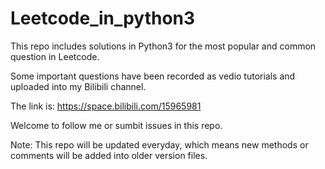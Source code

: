 # Leetcode_in_python3
This repo includes solutions in Python3 for the most popular and common question in Leetcode.

Some important questions have been recorded as vedio tutorials and uploaded into my Bilibili channel.

The link is: https://space.bilibili.com/15965981

Welcome to follow me or sumbit issues in this repo.

Note:
This repo will be updated everyday, which means new methods or comments will be added into older version files.
